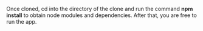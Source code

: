 Once cloned, cd into the directory of the clone and run the command **npm install** to obtain node modules and dependencies.
After that, you are free to run the app.
